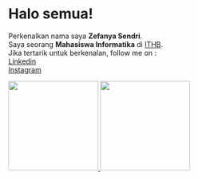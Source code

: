 <!--
**zefanyasendri/zefanyasendri** is a ✨ _special_ ✨ repository because its `README.md` (this file) appears on your GitHub profile.

Here are some ideas to get you started:

- 🔭 I’m currently working on ...
- 🌱 I’m currently learning ...
- 👯 I’m looking to collaborate on ...
- 🤔 I’m looking for help with ...
- 💬 Ask me about ...
- 📫 How to reach me: ...
- 😄 Pronouns: ...
- ⚡ Fun fact: ...
-->

# Halo semua! 

Perkenalkan nama saya **Zefanya Sendri**.\
Saya seorang **Mahasiswa Informatika** di [ITHB](https://www.ithb.ac.id/).\
Jika tertarik untuk berkenalan, follow me on : \
[Linkedin](https://www.linkedin.com/in/zefanyasendri/) \
[Instagram](https://www.instagram.com/zefanyasendri/)


<p align="left">
<a href="https://github.com/zefanyasendri">
  <img height="180em" src="https://github-readme-stats-eight-theta.vercel.app/api?username=zefanyasendri&show_icons=true&theme=algolia&include_all_commits=true&count_private=true"/>
  <img height="180em" src="https://github-readme-stats-eight-theta.vercel.app/api/top-langs/?username=zefanyasendri&layout=compact&langs_count=8&theme=algolia"/>
</a>
</p>
